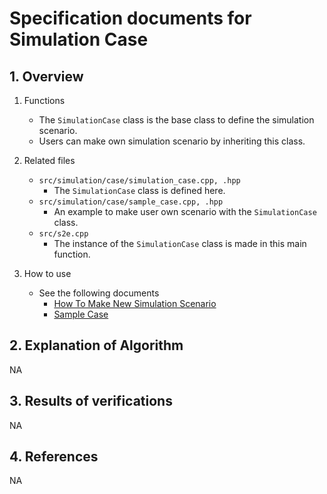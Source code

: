 # Specification documents for Simulation Case

## 1.  Overview

1. Functions
   - The `SimulationCase` class is the base class to define the simulation scenario.
   - Users can make own simulation scenario by inheriting this class.

2. Related files
   - `src/simulation/case/simulation_case.cpp, .hpp`
     - The `SimulationCase` class is defined here.
   - `src/simulation/case/sample_case.cpp, .hpp`
     - An example to make user own scenario with the `SimulationCase` class.
   - `src/s2e.cpp`
     - The instance of the `SimulationCase` class is made in this main function.

3. How to use
   - See the following documents
     - [How To Make New Simulation Scenario](../../Tutorials/HowToMakeNewSimulationScenario.md)
     - [Sample Case](./Spec_SampleCase.md.md)
  

## 2. Explanation of Algorithm
NA

## 3. Results of verifications
NA

## 4. References
NA
